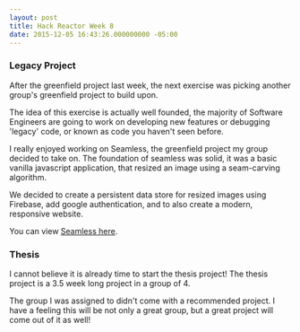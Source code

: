 ```yaml
---
layout: post
title: Hack Reactor Week 8
date: 2015-12-05 16:43:26.000000000 -05:00
---
```

### Legacy Project

After the greenfield project last week, the next exercise was picking another group's greenfield project to build upon.

The idea of this exercise is actually well founded, the majority of Software Engineers are going to work on developing new features or debugging 'legacy' code, or known as code you haven't seen before.

I really enjoyed working on Seamless, the greenfield project my group decided to take on. The foundation of seamless was solid, it was a basic vanilla javascript application, that resized an image using a seam-carving algorithm.

We decided to create a persistent data store for resized images using Firebase, add google authentication, and to also create a modern, responsive website.

You can view [Seamless here](http://hrr9-seamless.herokuapp.com).

### Thesis

I cannot believe it is already time to start the thesis project! The thesis project is a 3.5 week long project in a group of 4.

The group I was assigned to didn't come with a recommended project. I have a feeling this will be not only a great group, but a great project will come out of it as well!
